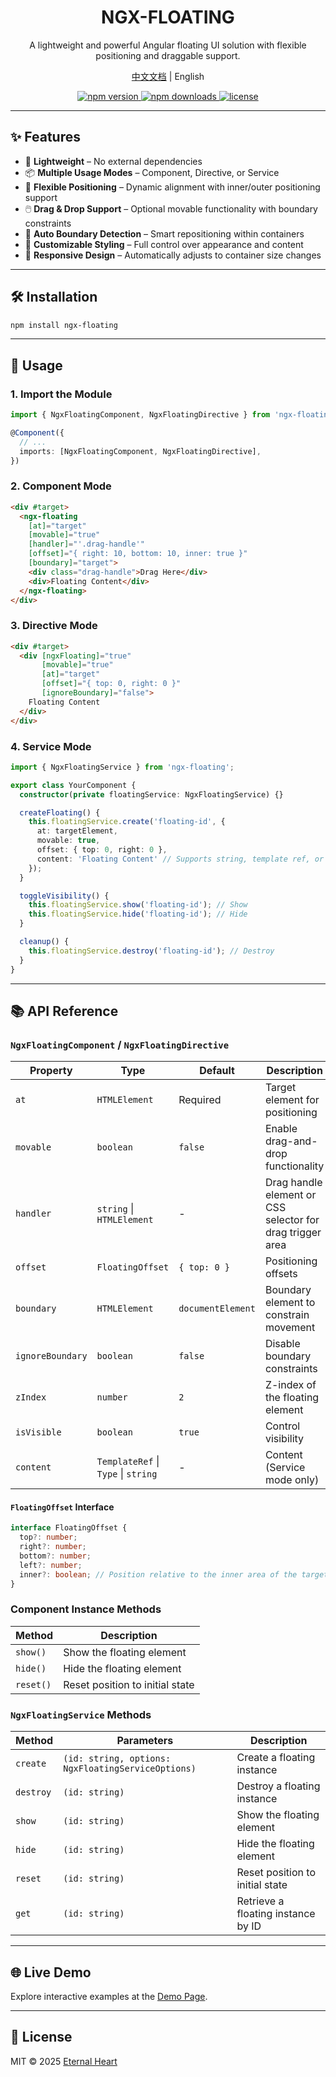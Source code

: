 <div align="center">
  <h1>NGX-FLOATING</h1>
  <p>A lightweight and powerful Angular floating UI solution with flexible positioning and draggable support.</p>
  <p align="center">
    <a href="README_CN.md">中文文档</a><span> | </span><span>English</span>
  </p>
  
  <p align="center">
    <a href="https://www.npmjs.com/package/ngx-floating">
      <img src="https://img.shields.io/npm/v/ngx-floating.svg" alt="npm version">
    </a>
    <a href="https://www.npmjs.com/package/ngx-floating">
      <img src="https://img.shields.io/npm/dm/ngx-floating.svg" alt="npm downloads">
    </a>
    <a href="https://raw.githubusercontent.com/wh131462/ngx-floating/refs/heads/master/LICENSE">
      <img src="https://img.shields.io/npm/l/ngx-floating.svg" alt="license">
    </a>
  </p>
</div>

---

## ✨ Features

- 🚀 **Lightweight** – No external dependencies  
- 📦 **Multiple Usage Modes** – Component, Directive, or Service  
- 🎯 **Flexible Positioning** – Dynamic alignment with inner/outer positioning support
- 🖱️ **Drag & Drop Support** – Optional movable functionality with boundary constraints
- 🔄 **Auto Boundary Detection** – Smart repositioning within containers
- 🎨 **Customizable Styling** – Full control over appearance and content
- 🔧 **Responsive Design** – Automatically adjusts to container size changes

---

## 🛠 Installation

```bash
npm install ngx-floating
```

---

## 🚀 Usage

### 1. Import the Module

```typescript
import { NgxFloatingComponent, NgxFloatingDirective } from 'ngx-floating';

@Component({
  // ...
  imports: [NgxFloatingComponent, NgxFloatingDirective],
})
```

### 2. Component Mode

```html
<div #target>
  <ngx-floating 
    [at]="target" 
    [movable]="true" 
    [handler]="'.drag-handle'" 
    [offset]="{ right: 10, bottom: 10, inner: true }" 
    [boundary]="target">
    <div class="drag-handle">Drag Here</div>
    <div>Floating Content</div>
  </ngx-floating>
</div>
```

### 3. Directive Mode

```html
<div #target>
  <div [ngxFloating]="true" 
       [movable]="true" 
       [at]="target" 
       [offset]="{ top: 0, right: 0 }"
       [ignoreBoundary]="false">
    Floating Content
  </div>
</div>
```

### 4. Service Mode

```typescript
import { NgxFloatingService } from 'ngx-floating';

export class YourComponent {
  constructor(private floatingService: NgxFloatingService) {}

  createFloating() {
    this.floatingService.create('floating-id', {
      at: targetElement,
      movable: true,
      offset: { top: 0, right: 0 },
      content: 'Floating Content' // Supports string, template ref, or component
    });
  }

  toggleVisibility() {
    this.floatingService.show('floating-id'); // Show
    this.floatingService.hide('floating-id'); // Hide
  }

  cleanup() {
    this.floatingService.destroy('floating-id'); // Destroy
  }
}
```

---

## 📚 API Reference

### `NgxFloatingComponent` / `NgxFloatingDirective`

| Property         | Type                          | Default                  | Description                                                                 |
|-----------------|-------------------------------|--------------------------|-----------------------------------------------------------------------------|
| `at`           | `HTMLElement`                 | Required                 | Target element for positioning                                              |
| `movable`      | `boolean`                     | `false`                  | Enable drag-and-drop functionality                                         |
| `handler`      | `string` \| `HTMLElement`      | -                        | Drag handle element or CSS selector for drag trigger area                   |
| `offset`       | `FloatingOffset`              | `{ top: 0 }`             | Positioning offsets                                                        |
| `boundary`     | `HTMLElement`                 | `documentElement`        | Boundary element to constrain movement                                      |
| `ignoreBoundary`| `boolean`                     | `false`                  | Disable boundary constraints                                               |
| `zIndex`       | `number`                      | `2`                      | Z-index of the floating element                                            |
| `isVisible`    | `boolean`                     | `true`                   | Control visibility                                                         |
| `content`      | `TemplateRef` \| `Type` \| `string` | -                        | Content (Service mode only)                                                |

#### `FloatingOffset` Interface

```typescript
interface FloatingOffset {
  top?: number;
  right?: number;
  bottom?: number;
  left?: number;
  inner?: boolean; // Position relative to the inner area of the target
}
```

### Component Instance Methods

| Method      | Description                              |
|------------|------------------------------------------|
| `show()`   | Show the floating element                |
| `hide()`   | Hide the floating element                |
| `reset()`  | Reset position to initial state          |

### `NgxFloatingService` Methods

| Method     | Parameters                      | Description                              |
|------------|---------------------------------|------------------------------------------|
| `create`   | `(id: string, options: NgxFloatingServiceOptions)` | Create a floating instance               |
| `destroy`  | `(id: string)`                  | Destroy a floating instance              |
| `show`     | `(id: string)`                  | Show the floating element                |
| `hide`     | `(id: string)`                  | Hide the floating element                |
| `reset`    | `(id: string)`                  | Reset position to initial state          |
| `get`      | `(id: string)`                  | Retrieve a floating instance by ID       |

---

## 🌐 Live Demo

Explore interactive examples at the [Demo Page](https://wh131462.github.io/ngx-floating).

---

## 📜 License

MIT © 2025 [Eternal Heart](https://github.com/wh131462)
